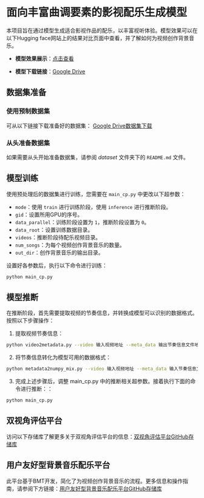 # 面向丰富曲调要素的影视配乐生成模型

本项目旨在通过模型生成适合影视作品的配乐，以丰富视听体验。模型效果可以在以下Hugging face网站上的结果对比页面中查看，并了解如何为视频创作背景音乐。

- **模型效果展示**：[点击查看](https://huggingface.co/spaces/bingshuang21/BM-Transformer)

- **模型下载链接**：[Google Drive](https://drive.google.com/file/d/1HdGrn1PsusQZxS69zOX6w-8_WHFtSXQ6/view?usp=drive_link)

## 数据集准备

### 使用预制数据集
可从以下链接下载准备好的数据集：
[Google Drive数据集下载](https://drive.google.com/drive/folders/1DkPQa4rACMLiJIJHW5XFLRjvstZpjPzp?usp=drive_link)

### 从头准备数据集
如果需要从头开始准备数据集，请参阅 *dataset* 文件夹下的 `README.md` 文件。

## 模型训练

使用预处理后的数据集进行训练，您需要在 `main_cp.py` 中更改以下超参数：

- `mode`：使用 `train` 进行训练阶段，使用 `inference` 进行推断阶段。
- `gid`：设置所用GPU的序号。
- `data_parallel`：训练阶段设置为 `1`，推断阶段设置为 `0`。
- `data_root`：设置训练数据目录。
- `videos`：推断阶段待配乐视频目录。
- `num_songs`：为每个视频创作背景音乐的数量。
- `out_dir`：创作背景音乐的输出目录。

设置好各参数后，执行以下命令进行训练：
```bash
python main_cp.py
```

## 模型推断

在推断阶段，首先需要提取视频的节奏信息，并转换成模型可以识别的数据格式。按照以下步骤操作：

1. 提取视频节奏信息：

```bash
python video2metadata.py --video 输入视频地址 --meta_data 输出节奏信息文件地址 --is_tempo 1 --my_tempo 若使用用户指定节奏，在此设定 --is_path 1
```

2. 将节奏信息转化为模型可用的数据格式：

```bash
python metadata2numpy_mix.py --video 输入视频地址 --meta_data 输入节奏信息文件地址 --is_path 1 --out_dir 视频节奏输出目录
```

3. 完成上述步骤后，调整 main_cp.py 中的推断相关超参数。接着执行下面的命令进行推断：：

```bash
python main_cp.py
```
## 双视角评估平台

访问以下存储库了解更多关于双视角评估平台的信息：[双视角评估平台GitHub存储库](https://github.com/binghuang21/bgm-evaluation-platform.git)

## 用户友好型背景音乐配乐平台

此平台基于BMT开发，简化了为视频创作背景音乐的流程。更多信息和操作指南，请参阅下方链接：[用户友好型背景音乐配乐平台GitHub存储库](https://github.com/binghuang21/soundtrack-platform.git)

<!-- # **面向丰富曲调要素的影视配乐生成模型**

为展示模型效果，本文在 Hugging face 上构建了结果对比网页，可见：https://huggingface.co/spaces/bingshuang21/BM-Transformer
用户可以查看上方链接观看模型效果，以及了解如何操作平台为视频创作需要的背景音乐。

模型下载：https://drive.google.com/file/d/1HdGrn1PsusQZxS69zOX6w-8_WHFtSXQ6/view?usp=drive_link

### 数据集准备
**使用准备好的数据集：**

从https://drive.google.com/drive/folders/1DkPQa4rACMLiJIJHW5XFLRjvstZpjPzp?usp=drive_link处下载。

**从头开始准备数据集：**详见*dataset*文件夹下README.md。

### 模型训练
使用预处理后的数据，训练只需更改 main_cp.py 中的超参数，参数说明如下：
• mode：训练阶段使用“train”，推断阶段使用“inference”。
• gid：设置所用 GPU 的序号。
• data_parallel：训练阶段为 1，推断阶段为 0。
• data_root：训练数据目录。
• videos：推断阶段待配乐视频目录。
• num_songs：推断阶段为每个视频创作背景音乐的数量。
• out_dir：推断阶段创作背景音乐的输出目录。
清楚各参数含义并设定后，运行 $python main_cp.py$ 即可进行训练。

### 模型推断
推理阶段首先要提取视频的节奏信息，转换为原始推理数据，请遵循以下步骤：
(1) $python video2metadata.py$ 提取视频节奏信息。
• video：输入视频地址。
• meta_data：输出节奏信息文件的地址。
• is_tempo：1 为用户指定节奏，0 为模型自动提取节奏。
• my_tempo：若选择用户指定节奏，则在此处设定节奏。
• is_path：1 代表输入视频目录，0 代表输入单个视频文件。
(2) $python metadata2numpy_mix.py$ 将视频节奏信息转化为原始推断数据。
• video：输入视频地址。
• meta_data：输入节奏信息文件的地址。
• is_path：1 代表输入视频目录，0 代表输入单个视频文件。
• out_dir：视频节奏输出目录。
提取得到视频节奏信息后，调整 main_cp.py 中相应推断超参数，运行 $python main_cp.py$ 即可进行推断。可从谷歌云盘下载本文训练好的模型进行推断。

### 双视角评估平台
详见存储库：https://github.com/binghuang21/bgm-evaluation-platform.git

### 用户友好型背景音乐配乐平台
此平台是基于BMT开发的用户友好型背景音乐配乐平台，用户可以查看上方链接观看模型效果，以及了解如何操作平台为视频创作需要的背景音乐。详见存储库：https://github.com/binghuang21/soundtrack-platform.git -->